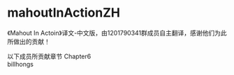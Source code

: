 mahoutInActionZH
================

《Mahout In Actoin》译文-中文版，由1201790341群成员自主翻译，感谢他们为此所做出的贡献！

以下成员所贡献章节
Chapter6  
	billhongs 
